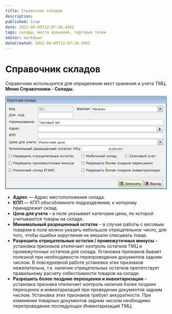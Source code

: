 ```yaml
---
title: Справочник складов
description: 
published: true
date: 2022-04-03T12:07:10.456Z
tags: склады, места хранения, торговые точки
editor: markdown
dateCreated: 2022-04-03T12:07:10.456Z
---
```


# Справочник складов
Справочник используется для определения мест хранения и учета ТМЦ.
**Меню Справочники - Склады.**

![warehouse.png](/images/quick-start/warehouse.png)

- **Адрес** — Адрес местоположения склада.
- **КПП** — КПП обособленного подразделения, к которому принадлежит склад.
- **Цена для учета** – в поле указывает категория цены, по которой учитываются товары на складе.
- **Минимальный разрешенный остаток** – в случае работы с весовым товаром в поле можно указать небольшое отрицательное число, для того, чтобы ошибки округления не мешали списывать товар.
- **Разрешить отрицательные остатки / промежуточные минусы** – установка признаков отключает контроль остатков ТМЦ и промежуточных остатков для склада. Установка признаков бывает полезной при необходимости перепроведения документов задним числом. В повседневной работе установка этих признаков нежелательна, т.к. наличие отрицательных остатков препятствует правильному расчету себестоимости товаров на складе.
- **Разрешить более поздние переоценки и инвентаризации** – установка признака отключает контроль наличия более поздних переоценок и инвентаризаций при проведении документов задним числом. Установка этих признаков требует аккуратности. При изменении товарных документов задним числом необходимо перепроведение последующих Инвентаризаций ТМЦ.